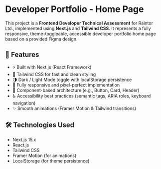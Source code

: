 # Developer Portfolio - Home Page

This project is a **Frontend Developer Technical Assessment** for Raintor Ltd., implemented using **Next.js** and **Tailwind CSS**. It represents a fully responsive, theme-toggleable, accessible developer portfolio home page based on a provided Figma design.

## 🚀 Features

- ⚡ Built with Next.js (React Framework)
- 🎨 Tailwind CSS for fast and clean styling
- 🌗 Dark / Light Mode toggle with localStorage persistence
- 📱 Fully responsive and pixel-perfect implementation
- 🧱 Component-based architecture (e.g., Button, Card, Header)
- ♿ Accessibility best practices (semantic tags, ARIA roles, keyboard navigation)
- ✨ Smooth animations (Framer Motion & Tailwind transitions)

## 🛠️ Technologies Used

- Next.js 15.x
- React.js
- Tailwind CSS
- Framer Motion (for animations)
- LocalStorage (for theme persistence)


